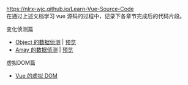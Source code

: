 https://nlrx-wjc.github.io/Learn-Vue-Source-Code  
在通过上述文档学习 vue 源码的过程中，记录下各章节完成后的代码片段。  

变化侦测篇

* [Object 的数据侦测](变化侦测篇/1%20Object%20的数据侦测) | [预览](https://forever-z-133.github.io/learn-vue-source-code/变化侦测篇/1%20Object%20的数据侦测/dist/)
* [Array 的数据侦测](变化侦测篇/2-Array-的数据侦测) | [预览](https://forever-z-133.github.io/learn-vue-source-code/变化侦测篇/2%20Array%20的数据侦测/dist/)

虚拟DOM篇

* [Vue 的虚拟 DOM](./)
